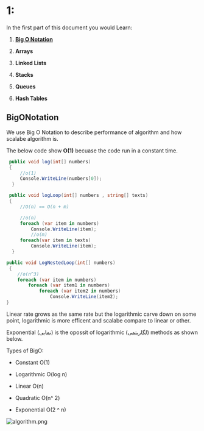 # 1:

In the first part of this document you would Learn:

1. **[Big O Notation](#BigONotation)**

2. **Arrays**

3. **Linked Lists**

4. **Stacks**

5. **Queues**

6. **Hash Tables**



## BigONotation

We use Big O Notation to describe performance of algorithm and how scalabe algorithm is.

The below code show **O(1)** becuase the code run in a constant time.

```csharp
 public void log(int[] numbers)
 {
     //o(1)
     Console.WriteLine(numbers[0]);
  }
```

```csharp
 public void logLoop(int[] numbers , string[] texts)
 {
     //O(n) == O(n + m)

     //o(n)
     foreach (var item in numbers)
         Console.WriteLine(item);
         //o(m)
     foreach(var item in texts)
         Console.WriteLine(item);
  }
```

```csharp
public void LogNestedLoop(int[] numbers)
 {
    //o(n^3)
    foreach (var item in numbers)
        foreach (var item1 in numbers)
            foreach (var item2 in numbers)
                Console.WriteLine(item2);
}
```

Linear rate grows as the same rate but the logarithmic carve down on some point, logarithmic is more efficent and scalabe compare to linear or other.

Exponential (نمایی) is the opossit of logarithmic (لگاریتمی) methods as shown below.

Types of BigO:

- Constant   O(1)

- Logarithmic   O(log n)

- Linear   O(n)

- Quadratic   O(n^ 2)

- Exponential   O(2 ^ n)

![algorithm.png](D:\OneDrive\MarkDown\DSA\algorithm.png)
